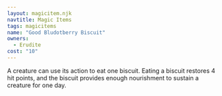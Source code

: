```yaml
---
layout: magicitem.njk
navtitle: Magic Items
tags: magicitems
name: "Good Bludotberry Biscuit"
owners:
  - Erudite
cost: "10"
---
```


A creature can use its action to eat one biscuit. Eating a biscuit restores 4 hit points, and the biscuit provides enough nourishment to sustain a creature for one day.
